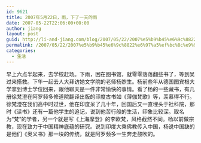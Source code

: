 ```yaml
---
id: 9621
title: 2007年5月22日，雨，下了一天的雨
date: 2007-05-22T22:06:00+00:00
author: jiang
layout: post
guid: http://li-and-jiang.com/blog/2007/05/22/2007%e5%b9%b45%e6%9c%8822%e6%97%a5%ef%bc%8c%e9%9b%a8%ef%bc%8c%e4%b8%8b%e4%ba%86%e4%b8%80%e5%a4%a9%e7%9a%84%e9%9b%a8/
permalink: /2007/05/22/2007%e5%b9%b45%e6%9c%8822%e6%97%a5%ef%bc%8c%e9%9b%a8%ef%bc%8c%e4%b8%8b%e4%ba%86%e4%b8%80%e5%a4%a9%e7%9a%84%e9%9b%a8/
categories:
  - 生活
---
```

早上六点半起来，去学校赶场。下雨，困在图书馆，就零零落落翻些书了，等到吴过来搭救。下午一起去人大拜访她文学院的老师杨煦生。杨前些年从德国图宾根大学拿到博士学位回来，跟他聊天是一件非常愉快的事情。看了杨的一些藏书，有几册徐梵澄在阿罗频多修道院翻译出版的印度古书如《薄伽梵歌》等，羡慕得不行。徐梵澄在我们高中时过世，他在印度呆了几十年，回国后又一直埋头于社科院，那时《读书》还有一篇他学生的追记，说到他苦行般的生活，印象比较深。取名为“梵”的学者，另一个就是写《上海摩登》的李欧梵，风格截然不同。杨以前做宗教，现在致力于中国精神底蕴的研究。说到印度大乘佛教传入中国，杨说中国缺的是他们《奥义书》那一块的传统，就是阿罗频多一生奔走鼓吹的。